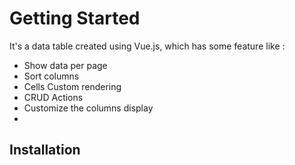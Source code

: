# Getting Started

 It's a data table created using Vue.js, which has some feature like :

 - Show data per page
 - Sort columns
 - Cells Custom rendering
 - CRUD Actions
 - Customize the columns display 
 -  

## Installation